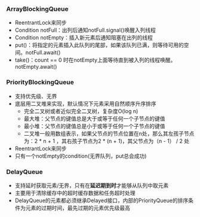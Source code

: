 ### ArrayBlockingQueue
- ReentrantLock来同步
- Condition notFull：出列后通知notFull.signal()唤醒入列线程
- Condition notEmpty：插入新元素后通知阻塞在出列的线程
- put()：将指定的元素插入此队列的尾部，如果该队列已满，则等待可用的空间。notFull.await()
- take()：count == 0 时在notEmpty上面等待直到被入列的线程唤醒。notEmpty.await()
  
### PriorityBlockingQueue
- 支持优先级、无界
- 底层用二叉堆来实现，默认情况下元素采用自然顺序升序排序
  - 完全二叉树或者近似完全二叉树，复杂度O(log n)
  - 最大堆：父节点的键值总是大于或等于任何一个子节点的键值
  - 最小堆：父节点的键值总是小于或等于任何一个子节点的键值
  - 二叉堆一般用数组表示，如果父节点的节点位置在n处，那么其左孩子节点为：2 * n + 1 ，其右孩子节点为2 * (n + 1)，其父节点为（n - 1） / 2 处
- ReentrantLock来同步
- 只有一个notEmpty的condition(无界队列，put总会成功)

### DelayQueue
- 支持延时获取元素/无界，只有在**延迟期到时**才能够从队列中取元素
- 主要用于清除缓存中的超时缓存数据和任务超时处理
- DelayQueue的元素都必须继承Delayed接口，内部的PriorityQueue的排序条件为元素的过期时间，最先过期的元素优先级最高
